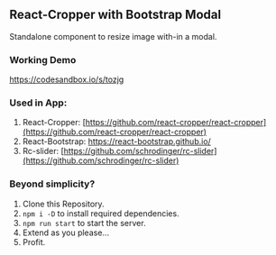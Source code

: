## React-Cropper with Bootstrap Modal
Standalone component to resize image with-in a modal.

### Working Demo
https://codesandbox.io/s/tozjg

### Used in App:
1. React-Cropper: [https://github.com/react-cropper/react-cropper](https://github.com/react-cropper/react-cropper)
3. React-Bootstrap: https://react-bootstrap.github.io/
1. Rc-slider: [https://github.com/schrodinger/rc-slider](https://github.com/schrodinger/rc-slider)

### Beyond simplicity?
1. Clone this Repository.
2. `npm i -D` to install required dependencies.
3. `npm run start` to start the server.
4. Extend as you please...
5. Profit.

